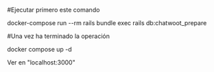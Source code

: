 #Ejecutar primero este comando

docker-compose run --rm rails bundle exec rails db:chatwoot_prepare

#Una vez ha terminado la operación 

docker compose up -d

Ver en "localhost:3000"

